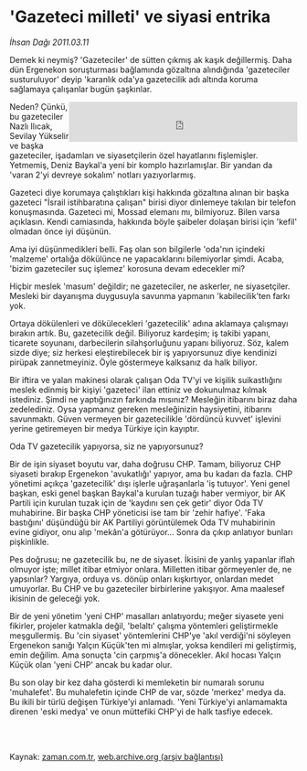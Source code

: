 # 'Gazeteci milleti' ve siyasi entrika

*İhsan Dağı 2011.03.11*

<td class="columnist-detail">
<p>Demek ki neymiş? 'Gazeteciler' de sütten çıkmış ak kaşık değillermiş. Daha dün Ergenekon soruşturması bağlamında gözaltına alındığında 'gazeteciler susturuluyor' deyip 'karanlık oda'ya gazetecilik adı altında koruma sağlamaya çalışanlar bugün şaşkınlar.</p>
<p>
<div id="haberMetinDiv">
<p><iframe align="right" frameborder="0" height="70" hspace="0" scrolling="no" src="http://web.archive.org/web/20110514185131if_/http://www.kure.tv/VideoEmbed?ID=85948" vspace="0" width="400"><p><a href="http://web.archive.org/web/20110514185131/http://www.kure.tv/haber/210-sesli-gazete/ihsan-dagi-'gazeteci-milleti-ve-siyasi-entrika/301-Bolum/85948/&amp;embeddedplayer=v1" rel="nofollow">İhsan Dagı - 'Gazeteci milleti' ve siyasi entrika</a></p></iframe>
<p>Neden? Çünkü, bu gazeteciler Nazlı Ilıcak, Sevilay Yükselir ve başka gazeteciler, işadamları ve siyasetçilerin özel hayatlarını fişlemişler. Yetmemiş, Deniz Baykal'a yeni bir komplo hazırlamışlar. Bir yandan da 'varan 2'yi devreye sokalım' notları yazıyorlarmış.
<p>Gazeteci diye korumaya çalıştıkları kişi hakkında gözaltına alınan bir başka gazeteci "İsrail istihbaratına çalışan" birisi diyor dinlemeye takılan bir telefon konuşmasında. Gazeteci mi, Mossad elemanı mı, bilmiyoruz. Bilen varsa açıklasın. Kendi camiasında, hakkında böyle şaibeler dolaşan birisi için 'kefil' olmadan önce iyi düşünün.
<p>Ama iyi düşünmedikleri belli. Faş olan son bilgilerle 'oda'nın içindeki 'malzeme' ortalığa dökülünce ne yapacaklarını bilemiyorlar şimdi. Acaba, 'bizim gazeteciler suç işlemez' korosuna devam edecekler mi?
<p>Hiçbir meslek 'masum' değildir; ne gazeteciler, ne askerler, ne siyasetçiler. Mesleki bir dayanışma duygusuyla savunma yapmanın 'kabilecilik'ten farkı yok.
<p>Ortaya dökülenleri ve dökülecekleri 'gazetecilik' adına aklamaya çalışmayı bırakın artık. Bu, gazetecilik değil. Biliyoruz kardeşim; iş takibi yapanı, ticarete soyunanı, darbecilerin silahşorluğunu yapanı biliyoruz. Söz, kalem sizde diye; siz herkesi eleştirebilecek bir iş yapıyorsunuz diye kendinizi pirüpak zannetmeyiniz. Öyle göstermeye kalksanız da halk biliyor.
<p>Bir iftira ve yalan makinesi olarak çalışan Oda TV'yi ve kişilik suikastlığını meslek edinmiş bir kişiyi 'gazeteci' ilan ettiniz ve dokunulmaz kılmak istediniz. Şimdi ne yaptığınızın farkında mısınız? Mesleğin itibarını biraz daha zedelediniz. Oysa yapmanız gereken mesleğinizin haysiyetini, itibarını savunmaktı. Güven vermeyen bir gazetecilikle 'dördüncü kuvvet' işlevini yerine getiremeyen bir medya Türkiye için kayıptır.
<p>Oda TV gazetecilik yapıyorsa, siz ne yapıyorsunuz?
<p>Bir de işin siyaset boyutu var, daha doğrusu CHP. Tamam, biliyoruz CHP siyaseti bırakıp Ergenekon 'avukatlığı' yapıyor, ama bu kadarı da fazla. CHP yönetimi açıkça 'gazetecilik' dışı işlerle uğraşanlarla 'iş tutuyor'. Yeni genel başkan, eski genel başkan Baykal'a kurulan tuzağı haber vermiyor, bir AK Partili için kurulan tuzak için de 'kaydını sen çek getir' diyor Oda TV muhabirine. Bir başka CHP yöneticisi ise tam bir 'zehir hafiye'. 'Faka bastığını' düşündüğü bir AK Partiliyi görüntülemek Oda TV muhabirinin evine gidiyor, onu alıp 'mekân'a götürüyor... Sonra da çıkıp anlatıyor bunları pişkinlikle.
<p>Pes doğrusu; ne gazetecilik bu, ne de siyaset. İkisini de yanlış yapanlar iflah olmuyor işte; millet itibar etmiyor onlara. Milletten itibar görmeyenler de, ne yapsınlar? Yargıya, orduya vs. dönüp onları kışkırtıyor, onlardan medet umuyorlar. Bu CHP ve bu gazeteciler birbirlerine yakışıyor. Ama maalesef ikisinin de geleceği yok.
<p>Bir de yeni yönetim 'yeni CHP' masalları anlatıyordu; meğer siyasete yeni fikirler, projeler katmakla değil, 'belaltı' çalışma yöntemleri geliştirmekle meşgullermiş. Bu 'cin siyaset' yöntemlerini CHP'ye 'akıl verdiği'ni söyleyen Ergenekon sanığı Yalçın Küçük'ten mi almışlar, yoksa kendileri mi geliştirmiş, emin değilim. Ama sonuçta 'cin çarpmış'a dönecekler. Akıl hocası Yalçın Küçük olan 'yeni CHP' ancak bu kadar olur.
<p>Bu son olay bir kez daha gösterdi ki memleketin bir numaralı sorunu 'muhalefet'. Bu muhalefetin içinde CHP de var, sözde 'merkez' medya da. Bu ikili bir türlü değişen Türkiye'yi anlamadı. 'Yeni Türkiye'yi anlamamakta direnen 'eski medya' ve onun müttefiki CHP'yi de halk tasfiye edecek. </p></p></p></p></p></p></p></p></p></p></p></p></div>
</p>


<p><br>
		 </br></p></td>

Kaynak: [zaman.com.tr](http://zaman.com.tr/yazar.do?yazino=1105620), [web.archive.org (arşiv bağlantısı)](http://web.archive.org/web/20110514185131/http://zaman.com.tr:80/yazar.do?yazino=1105620)
